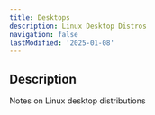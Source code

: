 ```yaml
---
title: Desktops
description: Linux Desktop Distros
navigation: false 
lastModified: '2025-01-08'
---
```


## Description

Notes on Linux desktop distributions
